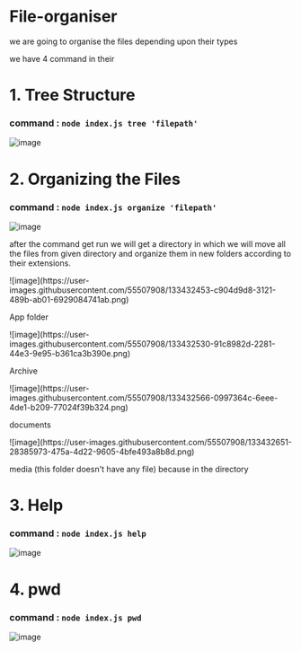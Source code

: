 # File-organiser
we are going to organise the files depending upon their types 


we have 4 command in their 


<h1>1. Tree Structure</h1> 
   
   <h3> command : <code>node index.js tree 'filepath'</code> </h3>
  
  ![image](https://user-images.githubusercontent.com/55507908/133430069-32fb2b1e-02d2-4a76-be5f-545a503c3c59.png)

<h1>2. Organizing the Files</h1>

  <h3> command : <code>node index.js organize 'filepath'</code></h3>
  
![image](https://user-images.githubusercontent.com/55507908/133430445-667e74e2-cdef-4e9d-ac0c-9f5e577700bf.png)


   <p> after the command get run we will get a directory in which we will move all the files from given directory and organize them in new folders according to their extensions.</p>
      ![image](https://user-images.githubusercontent.com/55507908/133432453-c904d9d8-3121-489b-ab01-6929084741ab.png)
   
   
   <p> App folder </p>
   ![image](https://user-images.githubusercontent.com/55507908/133432530-91c8982d-2281-44e3-9e95-b361ca3b390e.png)
   <p> Archive </p>
   ![image](https://user-images.githubusercontent.com/55507908/133432566-0997364c-6eee-4de1-b209-77024f39b324.png)
   <p> documents </p>
   ![image](https://user-images.githubusercontent.com/55507908/133432651-28385973-475a-4d22-9605-4bfe493a8b8d.png)
   <p> media (this folder doesn't have any file) 
   because in the directory </p>
   

<h1>3. Help</h1>
    <h3> command : <code>node index.js help</code></h3>
  
       
![image](https://user-images.githubusercontent.com/55507908/133430592-ca6ef300-cb01-4caf-9b1c-a77472e5caf2.png)

<h1>4. pwd</h1>

   <h3> command : <code>node index.js pwd </code></h3>
 
![image](https://user-images.githubusercontent.com/55507908/133430523-3c3212f8-4637-4f0e-b44b-55c58a5f6a3c.png)




  
